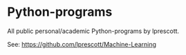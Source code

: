 # Python-programs
All public personal/academic Python-programs by lprescott.

See: https://github.com/lprescott/Machine-Learning
